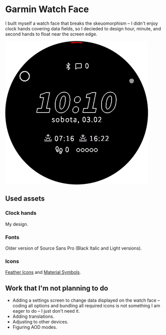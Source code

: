 # Garmin Watch Face

I built myself a watch face that breaks the skeuomorphism – I didn't enjoy clock hands covering data fields, so I decieded to design hour, minute, and second hands to float near the screen edge.

![Watch Face Screenshot](screenshot.png)

## Used assets

### Clock hands

My design.

### Fonts

Older version of Source Sans Pro (Black Italic and Light versions).

### Icons

[Feather Icons](https://feathericons.com/) and [Material Symbols](https://fonts.google.com/icons).

## Work that I'm not planning to do

* Adding a settings screen to change data displayed on the watch face – coding all options and bundling all required icons is not something I am eager to do – I just don't need it.
* Adding translations.
* Adjusting to other devices.
* Figuring AOD modes.
